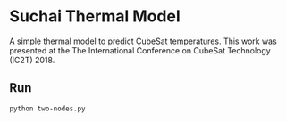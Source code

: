 # Suchai Thermal Model
A simple thermal model to predict CubeSat temperatures. This work was presented
at the The International Conference on CubeSat Technology (IC2T) 2018.

## Run
```
python two-nodes.py
```
